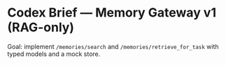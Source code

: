 # Codex Brief — Memory Gateway v1 (RAG-only)

Goal: implement `/memories/search` and `/memories/retrieve_for_task` with typed models and a mock store.
